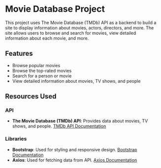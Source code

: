 # Movie Database Project

This project uses The Movie Database (TMDb) API as a backend to build a site to display information about movies, actors, directors, and more. The site allows users to browse and search for movies, view detailed information about each movie, and more.

## Features

- Browse popular movies
- Browse the top-rated movies
- Search for a person or movie
- View detailed information about movies, TV shows, and people

## Resources Used

### API

- **The Movie Database (TMDb) API**: Provides data about movies, TV shows, and people. [TMDb API Documentation](https://developers.themoviedb.org/3/getting-started/introduction)

### Libraries

- **Bootstrap**: Used for styling and responsive design. [Bootstrap Documentation](https://getbootstrap.com/docs/5.3/getting-started/introduction/)
- **Axios**: Used for fetching data from API. [Axios Documentation](https://axios-http.com/docs/intro)
